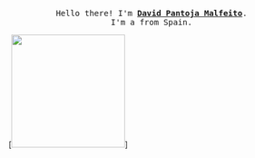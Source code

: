 <p align="center">
  <br>
  <samp>
    Hello there! I'm <b><a rel="nofollow noopener noreferrer" target="_blank" href="https://www.maldev.es">David Pantoja Malfeito</a></b>.
    <br>I'm a  from Spain.<br>

</samp>

  [<img src='https://giphy.com/gifs/looneytunesworldofmayhem-world-of-mayhem-looney-tunes-ltwom-RbDKaczqWovIugyJmW?utm_source=iframe&utm_medium=embed&utm_campaign=Embeds&utm_term=https%3A%2F%2Fthanthaiperiyargasc.ac.in%2F' alt='' height='200'>]
  


</p>

<!--
